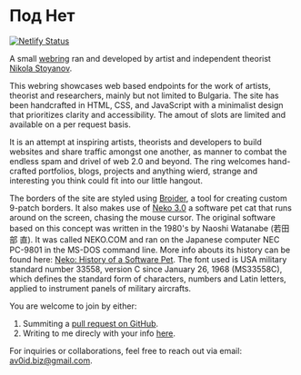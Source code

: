 # Под Нет
[![Netlify Status](https://api.netlify.com/api/v1/badges/998d0334-629e-494c-b3a9-b476d72ca001/deploy-status)](https://app.netlify.com/sites/newdegen/deploys)

A small [webring](https://en.wikipedia.org/wiki/Webring) ran and developed by artist and independent theorist [Nikola Stoyanov](https://newdegeneration.xyz/bio/).

This webring showcases web based endpoints for the work of artists, theorist and researchers, mainly but not limited to Bulgaria. 
The site has been handcrafted in HTML, CSS, and JavaScript with a minimalist design that prioritizes clarity and accessibility. The amout of slots are limited and available on a per request basis.

It is an attempt at inspiring artists, theorists and developers to build websites and share traffic amongst one another, as manner to combat the endless spam and drivel of web 2.0 and beyond. The ring welcomes hand-crafted portfolios, blogs, projects and anything wierd, strange and interesting you think could fit into our little hangout. 

The borders of the site are styled using [Broider](https://maxbittker.github.io/broider/), a tool for creating custom 9-patch borders. It also makes use of [Neko 3.0](https://webneko.net/) a software pet cat that runs around on the screen, chasing the mouse cursor. The original software based on this concept was written in the 1980's by Naoshi Watanabe (若田部 直). It was called NEKO.COM and ran on the Japanese computer NEC PC-9801 in the MS-DOS command line. More info abouts its history can be found here: [Neko: History of a Software Pet](https://eliotakira.com/neko/). The font used is USA military standard number 33558, version C since January 26, 1968 (MS33558C), which defines the standard form of characters, numbers and Latin letters, applied to instrument panels of military aircrafts.

You are welcome to join by either:
1. Summiting a [pull request on GitHub](https://github.com/xenotation/webring/pulls).
2. Writing to me direcly with your info <a href="mailto:av0id.biz@gmail.com" target="_blank">here</a>.

For inquiries or collaborations, feel free to reach out via email: <a href="mailto:av0id.biz@gmail.com" target="_blank">av0id.biz@gmail.com</a>.
